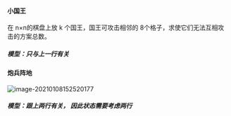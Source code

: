 #### 小国王

在 n×n的棋盘上放 k 个国王，国王可攻击相邻的 8个格子，求使它们无法互相攻击的方案总数。

##### 模型：只与上一行有关



#### 炮兵阵地

![image-20210108152520177](https://i.loli.net/2021/01/08/D9IizBTON7eRd1F.png)

##### 模型：跟上两行有关， 因此状态需要考虑两行

